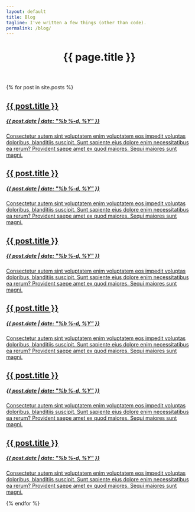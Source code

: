 ```yaml
---
layout: default
title: Blog
tagline: I've written a few things (other than code).
permalink: /blog/
---
```


<header class="page-header">
    <h1 class="page-title">{{ page.title }}</h1>
</header>

<div class="page-content">
    <div class="cards-group">
        {% for post in site.posts %}
            <a href="{{ post.url | prepend: site.baseurl }}">
                <div class="card">
                    <h2>{{ post.title }}</h2>
                    <h5>{{ post.date | date: "%b %-d, %Y" }}</h5>
                    <p>
                        Consectetur autem sint voluptatem enim voluptatem eos impedit voluptas doloribus, blanditiis suscipit. Sunt sapiente eius dolore enim necessitatibus ea rerum? Provident saepe amet ex quod maiores. Sequi maiores sunt magni.
                    </p>
                </div>
            </a>
            <a href="{{ post.url | prepend: site.baseurl }}">
                <div class="card">
                    <h2>{{ post.title }}</h2>
                    <h5>{{ post.date | date: "%b %-d, %Y" }}</h5>
                    <p>
                        Consectetur autem sint voluptatem enim voluptatem eos impedit voluptas doloribus, blanditiis suscipit. Sunt sapiente eius dolore enim necessitatibus ea rerum? Provident saepe amet ex quod maiores. Sequi maiores sunt magni.
                    </p>
                </div>
            </a>
            <a href="{{ post.url | prepend: site.baseurl }}">
                <div class="card">
                    <h2>{{ post.title }}</h2>
                    <h5>{{ post.date | date: "%b %-d, %Y" }}</h5>
                    <p>
                        Consectetur autem sint voluptatem enim voluptatem eos impedit voluptas doloribus, blanditiis suscipit. Sunt sapiente eius dolore enim necessitatibus ea rerum? Provident saepe amet ex quod maiores. Sequi maiores sunt magni.
                    </p>
                </div>
            </a>
            <a href="{{ post.url | prepend: site.baseurl }}">
                <div class="card">
                    <h2>{{ post.title }}</h2>
                    <h5>{{ post.date | date: "%b %-d, %Y" }}</h5>
                    <p>
                        Consectetur autem sint voluptatem enim voluptatem eos impedit voluptas doloribus, blanditiis suscipit. Sunt sapiente eius dolore enim necessitatibus ea rerum? Provident saepe amet ex quod maiores. Sequi maiores sunt magni.
                    </p>
                </div>
            </a>
            <a href="{{ post.url | prepend: site.baseurl }}">
                <div class="card">
                    <h2>{{ post.title }}</h2>
                    <h5>{{ post.date | date: "%b %-d, %Y" }}</h5>
                    <p>
                        Consectetur autem sint voluptatem enim voluptatem eos impedit voluptas doloribus, blanditiis suscipit. Sunt sapiente eius dolore enim necessitatibus ea rerum? Provident saepe amet ex quod maiores. Sequi maiores sunt magni.
                    </p>
                </div>
            </a>
            <a href="{{ post.url | prepend: site.baseurl }}">
                <div class="card">
                    <h2>{{ post.title }}</h2>
                    <h5>{{ post.date | date: "%b %-d, %Y" }}</h5>
                    <p>
                        Consectetur autem sint voluptatem enim voluptatem eos impedit voluptas doloribus, blanditiis suscipit. Sunt sapiente eius dolore enim necessitatibus ea rerum? Provident saepe amet ex quod maiores. Sequi maiores sunt magni.
                    </p>
                </div>
            </a>
        {% endfor %}
    </div>
</div>
